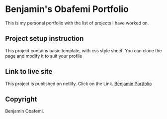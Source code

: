 # Benjamin's Obafemi Portfolio

This is my personal portfolio with the list of projects
I have worked on.

## Project setup instruction

This project contains basic template, with css style sheet.
You can clone the page and modify it to suit your profile

## Link to live site

This project is published on netlify.
Click on the Link.
[Benjamin Portfolio](https://festive-lamarr-7076fc.netlify.app/)

## Copyright

Benjamin Obafemi.
